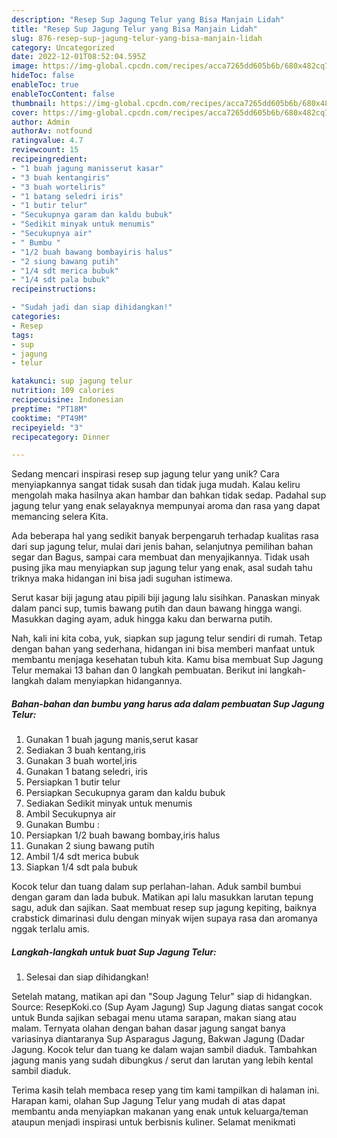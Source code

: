 ```yaml
---
description: "Resep Sup Jagung Telur yang Bisa Manjain Lidah"
title: "Resep Sup Jagung Telur yang Bisa Manjain Lidah"
slug: 876-resep-sup-jagung-telur-yang-bisa-manjain-lidah
category: Uncategorized
date: 2022-12-01T08:52:04.595Z
image: https://img-global.cpcdn.com/recipes/acca7265dd605b6b/680x482cq70/sup-jagung-telur-foto-resep-utama.jpg
hideToc: false
enableToc: true
enableTocContent: false
thumbnail: https://img-global.cpcdn.com/recipes/acca7265dd605b6b/680x482cq70/sup-jagung-telur-foto-resep-utama.jpg
cover: https://img-global.cpcdn.com/recipes/acca7265dd605b6b/680x482cq70/sup-jagung-telur-foto-resep-utama.jpg
author: Admin
authorAv: notfound
ratingvalue: 4.7
reviewcount: 15
recipeingredient:
- "1 buah jagung manisserut kasar"
- "3 buah kentangiris"
- "3 buah worteliris"
- "1 batang seledri iris"
- "1 butir telur"
- "Secukupnya garam dan kaldu bubuk"
- "Sedikit minyak untuk menumis"
- "Secukupnya air"
- " Bumbu "
- "1/2 buah bawang bombayiris halus"
- "2 siung bawang putih"
- "1/4 sdt merica bubuk"
- "1/4 sdt pala bubuk"
recipeinstructions:

- "Sudah jadi dan siap dihidangkan!"
categories:
- Resep
tags:
- sup
- jagung
- telur

katakunci: sup jagung telur 
nutrition: 109 calories
recipecuisine: Indonesian
preptime: "PT18M"
cooktime: "PT49M"
recipeyield: "3"
recipecategory: Dinner

---
```





Sedang mencari inspirasi resep sup jagung telur yang unik? Cara menyiapkannya sangat tidak susah dan tidak juga mudah. Kalau keliru mengolah maka hasilnya akan hambar dan bahkan tidak sedap. Padahal sup jagung telur yang enak selayaknya mempunyai aroma dan rasa yang dapat memancing selera Kita.





Ada beberapa hal yang sedikit banyak berpengaruh terhadap kualitas rasa dari sup jagung telur, mulai dari jenis bahan, selanjutnya pemilihan bahan segar dan Bagus, sampai cara membuat dan menyajikannya. Tidak usah pusing jika mau menyiapkan sup jagung telur yang enak,      asal sudah tahu triknya maka hidangan ini bisa jadi suguhan istimewa.














Serut kasar biji jagung atau pipili biji jagung lalu sisihkan. Panaskan minyak dalam panci sup, tumis bawang putih dan daun bawang hingga wangi. Masukkan daging ayam, aduk hingga kaku dan berwarna putih.






Nah, kali ini kita coba, yuk, siapkan sup jagung telur sendiri di rumah. Tetap dengan bahan yang sederhana, hidangan ini bisa memberi manfaat untuk membantu menjaga kesehatan tubuh kita. Kamu bisa membuat Sup Jagung Telur memakai 13 bahan dan 0 langkah pembuatan. Berikut ini langkah-langkah dalam menyiapkan hidangannya.

<!--inarticleads1-->

##### Bahan-bahan dan bumbu yang harus ada dalam pembuatan Sup Jagung Telur:

1. Gunakan 1 buah jagung manis,serut kasar
1. Sediakan 3 buah kentang,iris
1. Gunakan 3 buah wortel,iris
1. Gunakan 1 batang seledri, iris
1. Persiapkan 1 butir telur
1. Persiapkan Secukupnya garam dan kaldu bubuk
1. Sediakan Sedikit minyak untuk menumis
1. Ambil Secukupnya air
1. Gunakan  Bumbu :
1. Persiapkan 1/2 buah bawang bombay,iris halus
1. Gunakan 2 siung bawang putih
1. Ambil 1/4 sdt merica bubuk
1. Siapkan 1/4 sdt pala bubuk


Kocok telur dan tuang dalam sup perlahan-lahan. Aduk sambil bumbui dengan garam dan lada bubuk. Matikan api lalu masukkan larutan tepung sagu, aduk dan sajikan. Saat membuat resep sup jagung kepiting, baiknya crabstick dimarinasi dulu dengan minyak wijen supaya rasa dan aromanya nggak terlalu amis. 

<!--inarticleads2-->

##### Langkah-langkah untuk buat Sup Jagung Telur:


1. Selesai dan siap dihidangkan!

Setelah matang, matikan api dan &#34;Soup Jagung Telur&#34; siap di hidangkan. Source: ResepKoki.co (Sup Ayam Jagung) Sup Jagung diatas sangat cocok untuk Bunda sajikan sebagai menu utama sarapan, makan siang atau malam. Ternyata olahan dengan bahan dasar jagung sangat banya variasinya diantaranya Sup Asparagus Jagung, Bakwan Jagung (Dadar Jagung. Kocok telur dan tuang ke dalam wajan sambil diaduk. Tambahkan jagung manis yang sudah dibungkus / serut dan larutan yang lebih kental sambil diaduk. 

Terima kasih telah membaca resep yang tim kami tampilkan di halaman ini. Harapan kami, olahan Sup Jagung Telur yang mudah di atas dapat membantu anda menyiapkan makanan yang enak untuk keluarga/teman ataupun menjadi inspirasi untuk berbisnis kuliner. Selamat menikmati
